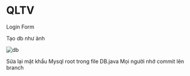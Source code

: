 # QLTV
Login Form

Tạo db như ảnh

 ![db](https://i.imgur.com/55lBjOo.png)

Sửa lại mật khẩu Mysql root trong file DB.java
Mọi người nhớ commit lên branch


